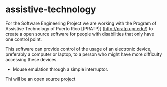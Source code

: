 # assistive-technology
For the Software Engineering Project we are working with the Program of Assistive Technology of Puerto Rico [(PRATP)] (http://pratp.upr.edu/) to create a open source software for people with disabilities that only have one control point.

This software can provide control of the usage of an electronic device, preferably a computer or laptop, to a person who might have more difficulty accessing these devices.

- Mouse emulation through a simple interruptor.

Thi will be an open source project


